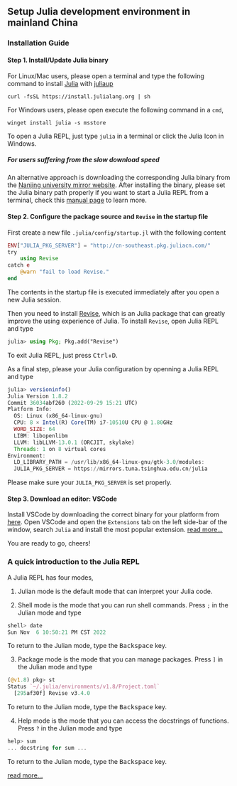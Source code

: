 ## Setup Julia development environment in mainland China

### Installation Guide

#### Step 1. Install/Update Julia binary
For Linux/Mac users, please open a terminal and type the following command to install [Julia](https://julialang.org/) with [juliaup](https://github.com/JuliaLang/juliaup)

```
curl -fsSL https://install.julialang.org | sh
```

For Windows users, please open execute the following command in a `cmd`,
```
winget install julia -s msstore
```

To open a Julia REPL, just type `julia` in a terminal or click the Julia Icon in Windows.

##### For users suffering from the slow download speed

An alternative approach is downloading the corresponding Julia binary from the [Nanjing university mirror website](https://mirror.nju.edu.cn/julia-releases/).
After installing the binary, please set the Julia binary path properly if you want to start a Julia REPL from a terminal, check this [manual page](https://julialang.org/downloads/platform/) to learn more.

#### Step 2. Configure the package source and `Revise` in the startup file
First create a new file `.julia/config/startup.jl` with the following content

```julia
ENV["JULIA_PKG_SERVER"] = "http://cn-southeast.pkg.juliacn.com/"
try
    using Revise
catch e
    @warn "fail to load Revise."
end
```

The contents in the startup file is executed immediately after you open a new Julia session.

Then you need to install [Revise](https://github.com/timholy/Revise.jl), which is an Julia package that can greatly improve the using experience of Julia. To install `Revise`, open Julia REPL and type
```julia
julia> using Pkg; Pkg.add("Revise")
```
To exit Julia REPL, just press <kbd>Ctrl</kbd>+<kbd>D</kbd>.

As a final step, please your Julia configuration by openning a Julia REPL and type
```julia
julia> versioninfo()
Julia Version 1.8.2
Commit 36034abf260 (2022-09-29 15:21 UTC)
Platform Info:
  OS: Linux (x86_64-linux-gnu)
  CPU: 8 × Intel(R) Core(TM) i7-10510U CPU @ 1.80GHz
  WORD_SIZE: 64
  LIBM: libopenlibm
  LLVM: libLLVM-13.0.1 (ORCJIT, skylake)
  Threads: 1 on 8 virtual cores
Environment:
  LD_LIBRARY_PATH = /usr/lib/x86_64-linux-gnu/gtk-3.0/modules:
  JULIA_PKG_SERVER = https://mirrors.tuna.tsinghua.edu.cn/julia
```
Please make sure your `JULIA_PKG_SERVER` is set properly.

#### Step 3. Download an editor: VSCode

Install VSCode by downloading the correct binary for your platform from [here](https://code.visualstudio.com/download).
Open VSCode and open the `Extensions` tab on the left side-bar of the window, search `Julia` and install the most popular extension.
[read more...](https://github.com/julia-vscode/julia-vscode)

You are ready to go, cheers!

### A quick introduction to the Julia REPL

A Julia REPL has four modes,

1. Julian mode is the default mode that can interpret your Julia code.

2. Shell mode is the mode that you can run shell commands. Press `;` in the Julian mode and type
```julia
shell> date
Sun Nov  6 10:50:21 PM CST 2022
```
To return to the Julian mode, type the <kbd>Backspace</kbd> key.

3. Package mode is the mode that you can manage packages. Press `]` in the Julian mode and type
```julia
(@v1.8) pkg> st
Status `~/.julia/environments/v1.8/Project.toml`
  [295af30f] Revise v3.4.0
```
To return to the Julian mode, type the <kbd>Backspace</kbd> key.

4. Help mode is the mode that you can access the docstrings of functions. Press `?` in the Julian mode and type
```julia
help> sum
... docstring for sum ...
```
To return to the Julian mode, type the <kbd>Backspace</kbd> key.

[read more...](https://docs.julialang.org/en/v1/stdlib/REPL/)
